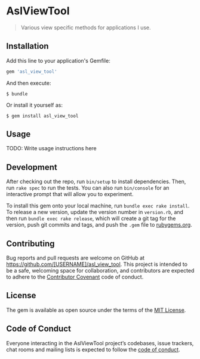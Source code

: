 # AslViewTool

> Various view specific methods for applications I use.

## Installation

Add this line to your application's Gemfile:

```ruby
gem 'asl_view_tool'
```

And then execute:

    $ bundle

Or install it yourself as:

    $ gem install asl_view_tool

## Usage

TODO: Write usage instructions here

## Development

After checking out the repo, run `bin/setup` to install dependencies. Then, run `rake spec` to run the tests. You can also run `bin/console` for an interactive prompt that will allow you to experiment.

To install this gem onto your local machine, run `bundle exec rake install`. To release a new version, update the version number in `version.rb`, and then run `bundle exec rake release`, which will create a git tag for the version, push git commits and tags, and push the `.gem` file to [rubygems.org](https://rubygems.org).

## Contributing

Bug reports and pull requests are welcome on GitHub at https://github.com/[USERNAME]/asl_view_tool. This project is intended to be a safe, welcoming space for collaboration, and contributors are expected to adhere to the [Contributor Covenant](http://contributor-covenant.org) code of conduct.

## License

The gem is available as open source under the terms of the [MIT License](https://opensource.org/licenses/MIT).

## Code of Conduct

Everyone interacting in the AslViewTool project’s codebases, issue trackers, chat rooms and mailing lists is expected to follow the [code of conduct](https://github.com/[USERNAME]/asl_view_tool/blob/master/CODE_OF_CONDUCT.md).
